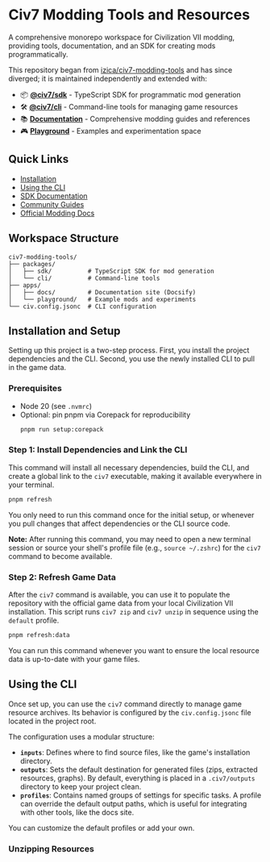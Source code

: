 # Civ7 Modding Tools and Resources

A comprehensive monorepo workspace for Civilization VII modding, providing tools, documentation, and an SDK for creating mods programmatically.

This repository began from [izica/civ7-modding-tools](https://github.com/izica/civ7-modding-tools) and has since diverged; it is maintained independently and extended with:
- 📦 **[@civ7/sdk](packages/sdk)** - TypeScript SDK for programmatic mod generation
- 🛠️ **[@civ7/cli](packages/cli)** - Command-line tools for managing game resources
- 📚 **[Documentation](apps/docs)** - Comprehensive modding guides and references
- 🎮 **[Playground](apps/playground)** - Examples and experimentation space

## Quick Links
- [Installation](#installation-and-setup)
- [Using the CLI](#using-the-cli)
- [SDK Documentation](packages/sdk/README.md)
- [Community Guides](apps/docs/site/community/)
- [Official Modding Docs](apps/docs/site/civ7-official/modding/)

## Workspace Structure

```
civ7-modding-tools/
├── packages/
│   ├── sdk/          # TypeScript SDK for mod generation
│   └── cli/          # Command-line tools
├── apps/
│   ├── docs/         # Documentation site (Docsify)
│   └── playground/   # Example mods and experiments
└── civ.config.jsonc  # CLI configuration
```

## Installation and Setup

Setting up this project is a two-step process. First, you install the project dependencies and the CLI. Second, you use the newly installed CLI to pull in the game data.

### Prerequisites
- Node 20 (see `.nvmrc`)
- Optional: pin pnpm via Corepack for reproducibility
  ```bash
  pnpm run setup:corepack
  ```

### Step 1: Install Dependencies and Link the CLI

This command will install all necessary dependencies, build the CLI, and create a global link to the `civ7` executable, making it available everywhere in your terminal.

```bash
pnpm refresh
```
You only need to run this command once for the initial setup, or whenever you pull changes that affect dependencies or the CLI source code.

**Note:** After running this command, you may need to open a new terminal session or source your shell's profile file (e.g., `source ~/.zshrc`) for the `civ7` command to become available.

### Step 2: Refresh Game Data

After the `civ7` command is available, you can use it to populate the repository with the official game data from your local Civilization VII installation. This script runs `civ7 zip` and `civ7 unzip` in sequence using the `default` profile.

```bash
pnpm refresh:data
```

You can run this command whenever you want to ensure the local resource data is up-to-date with your game files.

## Using the CLI

Once set up, you can use the `civ7` command directly to manage game resource archives. Its behavior is configured by the `civ.config.jsonc` file located in the project root.

The configuration uses a modular structure:
- **`inputs`**: Defines where to find source files, like the game's installation directory.
- **`outputs`**: Sets the default destination for generated files (zips, extracted resources, graphs). By default, everything is placed in a `.civ7/outputs` directory to keep your project clean.
- **`profiles`**: Contains named groups of settings for specific tasks. A profile can override the default output paths, which is useful for integrating with other tools, like the docs site.

You can customize the default profiles or add your own.

### Unzipping Resources
```